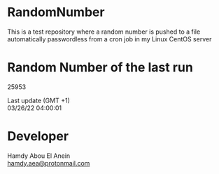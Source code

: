 # RandomNumber    
This is a test repository where a random number is pushed to a file automatically passwordless from a cron job in my Linux CentOS server    
# Random Number of the last run   
25953
      
Last update (GMT +1)    
03/26/22 04:00:01
# Developer    
Hamdy Abou El Anein   
hamdy.aea@protonmail.com

